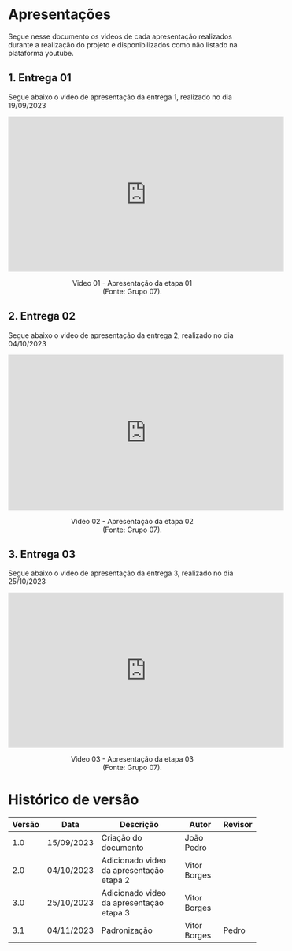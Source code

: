 # Apresentações

Segue nesse documento os videos de cada apresentação realizados durante a realização do projeto e disponibilizados como não listado na plataforma youtube.

## 1. Entrega 01 

Segue abaixo o video de apresentação da entrega 1, realizado no dia 19/09/2023

<iframe width="560" height="315" src="https://www.youtube.com/embed/IgOLEJmudfQ?si=MCIQBuhKqI7K6MyU" title="YouTube video player" frameborder="0" allow="accelerometer; autoplay; clipboard-write; encrypted-media; gyroscope; picture-in-picture; web-share" allowfullscreen></iframe>

<p align="center">
Video 01 - Apresentação da etapa 01<br>
(Fonte: Grupo 07).
</p>

## 2. Entrega 02

Segue abaixo o video de apresentação da entrega 2, realizado no dia 04/10/2023

<iframe width="560" height="315" src="https://www.youtube.com/embed/gCFwgyw3wN0?si=LX0ZPapbOTq8rZ9J" title="YouTube video player" frameborder="0" allow="accelerometer; autoplay; clipboard-write; encrypted-media; gyroscope; picture-in-picture; web-share" allowfullscreen></iframe>

<p align="center">
Video 02 - Apresentação da etapa 02<br>
(Fonte: Grupo 07).
</p>

## 3. Entrega 03

Segue abaixo o video de apresentação da entrega 3, realizado no dia 25/10/2023

<iframe width="560" height="315" src="https://www.youtube.com/embed/lrU3SYFXFvs?si=GFfp6pRGnuP4d7_G" title="YouTube video player" frameborder="0" allow="accelerometer; autoplay; clipboard-write; encrypted-media; gyroscope; picture-in-picture; web-share" allowfullscreen></iframe>

<p align="center">
Video 03 - Apresentação da etapa 03<br>
(Fonte: Grupo 07).
</p>

# Histórico de versão

| Versão | Data       | Descrição            | Autor              | Revisor             |
| ------ | ---------- | -------------------- | ------------------ | ------------------- |
| 1.0    | 15/09/2023 | Criação do documento | João Pedro |  |
| 2.0    | 04/10/2023 | Adicionado video da apresentação etapa 2 | Vitor Borges |  |
| 3.0    | 25/10/2023 | Adicionado video da apresentação etapa 3 | Vitor Borges |  |
| 3.1 | 04/11/2023 | Padronização | Vitor Borges | Pedro |
